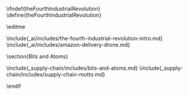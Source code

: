\ifndef{theFourthIndustrialRevolution}
\define{theFourthIndustrialRevolution}

\editme

\include{_ai/includes/the-fourth-industrial-revolution-intro.md}
\include{_ai/includes/amazon-delivery-drone.md}

\section{Bits and Atoms}

\include{_supply-chain/includes/bits-and-atoms.md}
\include{_supply-chain/includes/supply-chain-motto.md}

\endif
